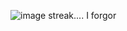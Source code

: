 ![image](https://github.com/xtanion/stress-tracker/assets/74976752/bc637f7f-1a9d-4db9-a6c0-ccc1d11d288b)
streak....
I forgor
